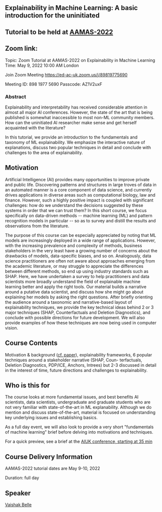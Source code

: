 
<!-- ---
layout: page  
title: XAI 
permalink: /pages/
--- -->


## Explainability in Machine Learning: A basic introduction for the uninitiated 

## Tutorial to be held at [AAMAS-2022](https://aamas2022-conference.auckland.ac.nz) 

## Zoom link: 

Topic: Zoom Tutorial at AAMAS-2022 on Explainability in Machine Learning 
Time: May 9, 2022 10:00 AM London

Join Zoom Meeting
https://ed-ac-uk.zoom.us/j/89819775690

Meeting ID: 898 1977 5690
Passcode: AZ1V2uxF

### Abstract 

Explainability and interpretability has received considerable attention in almost all major AI conferences. However, the state of the art that is being published is somewhat inaccessible to most non-ML community members. How can the uninitiated AI researcher make sense and get herself acquainted with the literature? 

In this tutorial, we provide an introduction to the fundamentals and taxonomy of ML explainability. We emphasize the interactive nature of explanations, discuss two popular techniques in detail and conclude with challenges to the area of explainability. 

## Motivation 

Artificial Intelligence (AI) provides many opportunities to improve private and public life. Discovering patterns and structures in large troves of data in an automated manner is a core component of data science, and currently drives applications in diverse areas such as computational biology, law and finance. However, such a highly positive impact is coupled with significant challenges: how do we understand the decisions suggested by these systems in order that we can trust them? In this short course, we focus specifically on data-driven methods -- machine learning (ML) and pattern recognition models in particular -- so as to survey and distill the results and observations from the literature. 

The purpose of this course can be especially appreciated by noting that ML models are increasingly deployed in a wide range of applications. However, with the increasing prevalence and complexity of methods, business stakeholders in the very least have a growing number of concerns about the drawbacks of models, data-specific biases, and so on. Analogously, data science practitioners are often not aware about approaches emerging from the academic literature, or may struggle to appreciate the differences between different methods, so end up using industry standards such as SHAP. Here, we have undertaken a survey to help practitioners and data scientists more broadly understand the field of explainable machine learning better and apply the right tools. Our material builds a narrative around a putative data scientist, and discuss how she might go about explaining her models by asking the right questions. 
After briefly orienting the audience around a taxonomic and narrative-based layout of explainability techniques, we provide the key technical ideas behind 2 or 3 major techniques (SHAP, Counterfactuals and Deletion Diagnostics), and conclude with possible directions for future development. We will also provide examples of how these techniques are now being used in computer vision. 

## Course Contents 

Motivation & background ([cf. paper](https://www.frontiersin.org/articles/10.3389/fdata.2021.688969/full)), explainability frameworks, 6 popular techniques around a stakeholder narrative (SHAP, Coun- terfactuals, Deletion Diagnostics, PDP/ICE, Anchors, Intrees) but 2-3 discussed in detail in the interest of time, future directions and challenges to explainability.



## Who is this for

The course looks at more fundamental issues, and best benefits AI scientists, data scientists, undergraduate and graduate students who are not very familiar with state-of-the-art in ML explanability. Although we do mention and discuss state-of-the-art, material is focused on understanding key underlying issues and establishing basics. 

As a full day event, we will also look to provide a very short "fundamentals of machine learning" brief before delving into motivations and techniques.

For a quick preview, see a brief at the [AIUK conference, starting at 35 min](https://youtu.be/3ux97Vgx8Z4) 

## Course Delivery Information

AAMAS-2022 tutorial dates are May 9-10, 2022

Duration: full day


## Speaker 

[Vaishak Belle](https://vaishakbelle.com)




